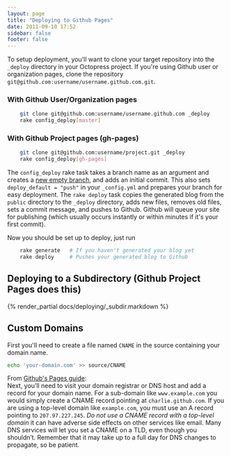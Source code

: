 ```yaml
---
layout: page
title: "Deploying to Github Pages"
date: 2011-09-10 17:52
sidebar: false
footer: false
---
```


To setup deployment, you'll want to clone your target repository into the `_deploy` directory in your Octopress project.
If you're using Github user or organization pages, clone the repository `git@github.com:username/username.github.com.git`.

### With Github User/Organization pages

``` sh
    git clone git@github.com:username/username.github.com _deploy
    rake config_deploy[master]
```

### With Github Project pages (gh-pages)

``` sh
    git clone git@github.com:username/project.git _deploy
    rake config_deploy[gh-pages]
```

The `config_deploy` rake task takes a branch name as an argument and creates a [new empty branch](http://book.git-scm.com/5_creating_new_empty_branches.html), and adds an initial commit.
This also sets `deploy_default = "push"` in your `_config.yml` and prepares your branch for easy deployment. The `rake deploy` task copies the generated blog from the `public` directory to the `_deploy` directory, adds new files, removes old files, sets a commit message, and pushes to Github.
Github will queue your site for publishing (which usually occurs instantly or within minutes if it's your first commit).

Now you should be set up to deploy, just run

``` sh
    rake generate   # If you haven't generated your blog yet
    rake deploy     # Pushes your generated blog to Github
```

<h2 id="deploy_subdir">Deploying to a Subdirectory (Github Project Pages does this)</h2>

{% render_partial docs/deploying/_subdir.markdown %}

<h2 id="custom_domains">Custom Domains</h2>

First you'll need to create a file named `CNAME` in the source containing your domain name.

``` sh
echo 'your-domain.com' >> source/CNAME
```

From [Github's Pages guide](http://pages.github.com):<br>
Next, you’ll need to visit your domain registrar or DNS host and add a record for your domain name.
For a sub-domain like `www.example.com` you would simply create a CNAME record pointing at `charlie.github.com`.
If you are using a top-level domain like `example.com`, you must use an A record pointing to `207.97.227.245`.
*Do not use a CNAME record with a top-level domain* it can have adverse side effects on other services like email.
Many DNS services will let you set a CNAME on a TLD, even though you shouldn’t. Remember that it may take up to a full day for DNS changes to propagate, so be patient.
